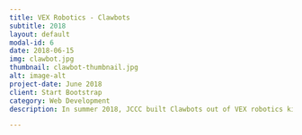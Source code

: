 ```yaml
---
title: VEX Robotics - Clawbots
subtitle: 2018
layout: default
modal-id: 6
date: 2018-06-15
img: clawbot.jpg
thumbnail: clawbot-thumbnail.jpg
alt: image-alt
project-date: June 2018
client: Start Bootstrap
category: Web Development
description: In summer 2018, JCCC built Clawbots out of VEX robotics kits and programmed them to carry out different tasks. Some examples are listed below.<br><br>This program lets the clawbot perform different maneuvers. The parameters for controlling clawbot movements can be calibrated with using remote control (<a href="../files/move.c">move.c</a>)<br><br>This program lets the clawbot move forward, grab a box and and bring it back. (<a href="../files/grabandback.c">grabandback.c</a>)<br><br>This program lets the clawbot hold a mark and write 4H.(<a href="../files/4H.c">4H.c</a>)

---
```

